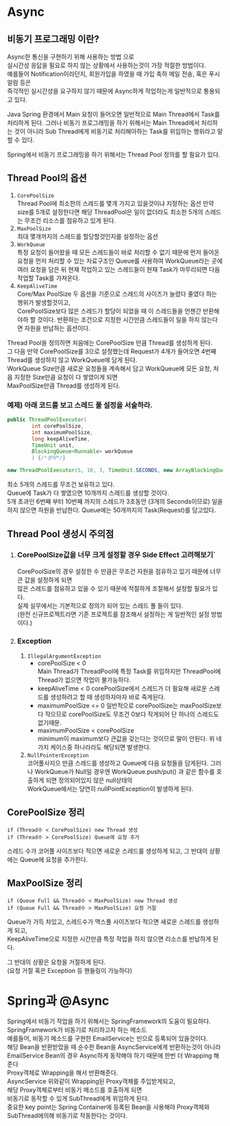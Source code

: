 # Async

## 비동기 프로그래밍 이란?
Async한 통신을 구현하기 위해 사용하는 방법 으로  
실시간성 응답을 필요로 하지 않는 상황에서 사용하는것이 가장 적절한 방법이다.  
예를들어 Notification이라던지, 회원가입을 하였을 때 가입 축하 메일 전송, 혹은 푸시 알람 등은  
즉각적인 실시간성을 요구하지 않기 때문에 Async하게 작업하는게 일반적으로 통용되고 있다.  

Java Spring 환경에서 Main 요청이 들어오면 일반적으로 Main Thread에서 Task를 처리하게 된다.
그러나 비동기 프로그래밍을 하기 위해서는 Main Thread에서 처리하는 것이 아니라 Sub Thread에게 비동기로 처리해아하는 Task를
위임하는 행위라고 말할 수 있다.

Spring에서 비동기 프로그래밍을 하기 위해서는 Thread Pool 정의를 할 필요가 있다.    

## Thread Pool의 옵션
1. `CorePoolSize`  
    Thread Pool에 최소한의 스레드를 몇개 가지고 있을것이냐 지정하는 옵션
    만약 size를 5개로 설정한다면 해당 ThreadPool은 일이 없더라도 최소한 5개의 스레드는 무조건 리소스를 점유하고 있게 된다. 
2. `MaxPoolSize`  
    최대 몇개까지의 스레드를 할당할것인지를 설정하는 옵션
3. `WorkQueue`  
    특정 요청이 들어왔을 때 모든 스레드들이 바로 처리할 수 없기 때문에 먼저 들어온 요청을 먼저 처리할 수 있는 자료구조인 Queue를
    사용하여 WorkQueue라는 곳에 여러 요청을 담은 뒤 현재 작업하고 있는 스레드들이 현재 Task가 마무리되면 다음 작업할 Task를 가져온다.
4. `KeepAliveTime`  
   Core/Max PoolSize 두 옵션을 기준으로 스레드의 사이즈가 늘렸다 줄였다 하는 행위가 발생할것이고,  
   CorePoolSize보다 많은 스레드가 할당이 되었을 때 이 스레드들을 언젠간 반환해야하 할 것이다.
   반환하는 조건으로 지정한 시간만큼 스레드들이 일을 하지 않는다면 자원을 반납하는 옵션이다.

Thread Pool을 정의하면 처음에는 CorePoolSize 만큼 Thread를 생성하게 된다.  
그 다음 만약 CorePoolSize를 3으로 설정했는데 Request가 4개가 들어오면 4번째 Thread를 생성하지 않고 WorkQueue에 담게 된다.   
WorkQueue Size만큼 새로운 요청들을 계속해서 담고 WorkQueue에 모든 요청, 처음 지정한 Size만큼 요청이 다 쌓였이게 되면  
MaxPoolSize만큼 Thread를 생성하게 된다.

### 예제) 아래 코드를 보고 스레드 풀 설정을 서술하라.
```java
public ThreadPoolExecutor(
        int corePoolSize, 
        int maximumPoolSize, 
        long keepAliveTime, 
        TimeUnit unit, 
        BlockingQueue<Runnable> workQueue
        ) {/*생략*/}
```

```java
new ThreadPoolExecutor(5, 10, 3, TimeUnit.SECONDS, new ArrayBlockingQueue<Runnable> (50));
```
최소 5개의 스레드를 무조건 보유하고 있다.  
Queue에 Task가 다 쌓였으면 10개까지 스레드를 생성할 것이다.  
5개 초과인 6번째 부터 10번째 까지의 스레드가 3초동안 (3개의 Seconds이므로) 일을 하지 않으면 자원을 반납한다.
Queue에는 50개까지의 Task(Request)를 담고있다.

## Thread Pool 생성시 주의점

1) ### CorePoolSize값을 너무 크게 설정할 경우 Side Effect 고려해보기` 
   CorePoolSize의 경우 설정한 수 만큼은 무조건 자원을 점유하고 있기 때문에 너무 큰 값을 설정하게 되면  
    많은 스레드를 점유하고 있을 수 있기 때문에 적절하게 조절해서 설정할 필요가 있다.  
    실제 실무에서는 기본적으로 정의가 되어 있는 스레드 풀 들이 있다.   
   (완전 신규프로젝트라면 기존 프로젝트를 참조해서 설정하는 게 일반적인 설정 방법이다.)
2) ### Exception
   1. `IllegalArgumentException`
      - corePoolSize < 0  
        Main Thread가 ThreadPool에 특정 Task를 위임하지만 ThreadPool에 Thread가 없으면 작업이 불가능하다.
      - keepAliveTime < 0
        corePoolSize에서 스레드가 더 필요해 새로운 스레드를 생성하려고 할 때 생성하자마자 바로 죽게된다.
      - maximumPoolSize <= 0
        일반적으로 corePoolSize는 maxPoolSize보다 작으므로 corePoolSize도 무조건 0보다 작게되어 단 하나의 스레드도 없기때문.
      - maximumPoolSize < corePoolSize  
        minimum이 maximum보다 큰값을 갖는다는 것이므로 말이 안된다. 
        위 네가지 케이스중 하나라라도 해당되면 발생한다.
   2. `NullPointerException`  
    코어풀사지으 만큼 스레드를 생성하고 Queue에 다음 요청들을 담게된다.
    그러나 WorkQueue가 Null일 경우엔 WorkQueue.push/put() 과 같은 함수를 호출하게 되면 정의되어있지 않은 null상태의  
    WorkQueue에서는 당연히 nullPointException이 발생하게 된다.

## CorePoolSize 정리

```text
if (Thread수 < CorePoolSize) new Thread 생성
if (Thread수 > CorePoolSize) Queue에 요청 추가
```
스레드 수가 코어풀 사이즈보다 적으면 새로운 스레드를 생성하게 되고, 그 반대의 상황에는 Queue에 요청을 추가한다.

## MaxPoolSize 정리
```text
if (Queue Full && Thread수 < MaxPoolSize) new Thread 생성
if (Queue Full && Thread수 > MaxPoolSize) 요청 거절
```
Queue가 가득 차있고, 스레드수가 맥스풀 사이즈보다 적으면 새로운 스레드를 생성하게 되고,  
KeepAliveTime으로 지정한 시간만큼 특정 작업을 하지 않으면 리소스를 반납하게 된다.

그 반대의 상황은 요청을 거절하게 된다.  
(요청 거절 혹은 Exception 등 핸들링이 가능하다)

# Spring과 @Async
Spring에서 비동기 작업을 하기 위해서는 SpringFramework의 도움이 필요하다.  
SpringFramework가 비동기로 처리하고자 하는 메소드  
예를들어, 비동기 메소드를 구현한 EmailService는 빈으로 등록되어 있을것이다.  
해당 Bean을 반환받았을 때 순수한 Bean을 AsyncService에게 반환하는것이 아니라  
EmailService Bean의 경우 Async하게 동작해야 하기 때문에 한번 더 Wrapping 해준다  
Proxy객체로 Wrapping을 해서 반환해준다.  
AsyncService 위와같이 Wrapping된 Proxy객체를 주입받게되고,  
해당 Proxy객체로부터 비동기 메소드를 호출하게 되면  
비동기로 동작할 수 있게 SubThread에게 위임하게 된다.  
중요한 key point는 Spring Container에 등록된 Bean을 사용해야 Proxy객체와 SubThread에의해 비동기로 작동한다는 것이다.  


